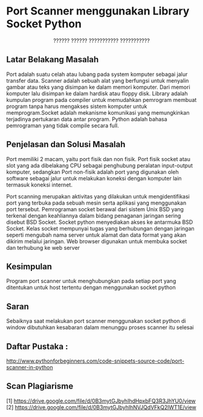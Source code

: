 # Port Scanner menggunakan Library Socket Python

<center>?????? ?????? ??????????? ??????????? </center>

## Latar Belakang Masalah 
Port adalah suatu celah atau lubang pada system komputer sebagai jalur transfer data. Scanner adalah sebuah alat yang berfungsi untuk menyalin gambar 
atau teks yang disimpan ke dalam memori komputer. Dari memori komputer lalu disimpan ke dalam hardisk atau floppy disk. Library adalah kumpulan program
pada compiler untuk memudahkan pemrogram membuat program tanpa harus mengakses sistem komputer untuk memprogram.Socket adalah mekanisme komunikasi yang
memungkinkan terjadinya pertukaran data antar program. Python adalah bahasa pemrograman yang tidak compile secara full.

## Penjelasan dan Solusi Masalah
Port memiliki 2 macam, yaitu port fisik dan non fisik. Port fisik socket atau slot yang ada dibelakang CPU sebagai penghubung peralatan input-output komputer, 
sedangkan Port non-fisik adalah port yang digunakan oleh software sebagai jalur untuk melakukan koneksi dengan komputer lain termasuk koneksi internet. 

Port scanning merupakan aktivitas yang dilakukan untuk mengidentifikasi port yang terbuka pada sebuah mesin serta aplikasi yang menggunakan port tersebut. 
Pemrograman socket berawal dari sistem Unix BSD yang terkenal dengan keahliannya dalam bidang penaganan jaringan sering disebut BSD Socket. Socket python
menyediakan akses ke antarmuka BSD Socket. Kelas socket mempunyai tugas yang berhubungan dengan jaringan seperti mengubah nama server untuk alamat dan data 
format yang akan dikirim melalui jaringan. Web browser digunakan untuk membuka socket dan terhubung ke web server

## Kesimpulan 
Program port scanner untuk menghubungkan pada setiap port yang ditentukan untuk host tertentu dengan menggunakan socket python

## Saran
Sebaiknya saat melakukan port scanner menggunakan socket python  di window dibutuhkan kesabaran dalam menunggu proses scanner itu selesai

## Daftar Pustaka :
http://www.pythonforbeginners.com/code-snippets-source-code/port-scanner-in-python 

## Scan Plagiarisme
[1] https://drive.google.com/file/d/0B3mytGJbyhIhdHpxbFQ3R3JhYU0/view
[2] https://drive.google.com/file/d/0B3mytGJbyhIhNVJQdVFkQ2lWT1E/view